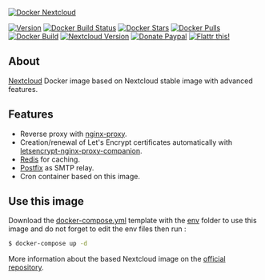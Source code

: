 [![Docker Nextcloud](https://raw.githubusercontent.com/crazy-max/docker-nextcloud/master/docker-nextcloud.png)](https://github.com/crazy-max/docker-nextcloud)

[![Version](https://images.microbadger.com/badges/version/crazymax/nextcloud.svg?style=flat-square)](https://microbadger.com/images/crazymax/nextcloud) [![Docker Build Status](https://img.shields.io/docker/build/crazymax/nextcloud.svg?style=flat-square)](https://hub.docker.com/r/crazymax/nextcloud/) [![Docker Stars](https://img.shields.io/docker/stars/crazymax/nextcloud.svg?style=flat-square)](https://hub.docker.com/r/crazymax/nextcloud/) [![Docker Pulls](https://img.shields.io/docker/pulls/crazymax/nextcloud.svg?style=flat-square)](https://hub.docker.com/r/crazymax/nextcloud/) [![Docker Build](https://img.shields.io/docker/automated/crazymax/nextcloud.svg?style=flat-square)](https://hub.docker.com/r/crazymax/nextcloud/) [![Nextcloud Version](https://img.shields.io/badge/nextcloud-12.0.3-green.svg?style=flat-square)](https://nextcloud.com) [![Donate Paypal](https://img.shields.io/badge/donate-paypal-blue.svg?style=flat-square)](https://www.paypal.com/cgi-bin/webscr?cmd=_s-xclick&hosted_button_id=ADCA2SNLJ9FW4) [![Flattr this!](https://img.shields.io/badge/flattr-this-green.svg?style=flat-square)](https://flattr.com/submit/auto?user_id=crazymax&url=https://github.com/crazy-max/docker-nextcloud)

## About

[Nextcloud](https://nextcloud.com) Docker image based on Nextcloud stable image with advanced features.

## Features

* Reverse proxy with [nginx-proxy](https://github.com/jwilder/nginx-proxy).
* Creation/renewal of Let's Encrypt certificates automatically with [letsencrypt-nginx-proxy-companion](https://github.com/JrCs/docker-letsencrypt-nginx-proxy-companion).
* [Redis](https://github.com/docker-library/redis) for caching.
* [Postfix](https://github.com/alterrebe/docker-mail-relay) as SMTP relay.
* Cron container based on this image.

## Use this image

Download the [docker-compose.yml](docker-compose.yml) template with the [env](env) folder to use this image and do not forget to edit the env files then run :

```bash
$ docker-compose up -d
```

More information about the based Nextcloud image on the [official repository](https://github.com/nextcloud/docker). 
